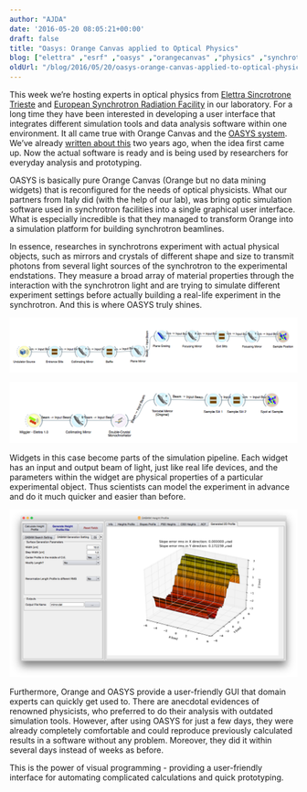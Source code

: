 ```yaml
---
author: "AJDA"
date: '2016-05-20 08:05:21+00:00'
draft: false
title: "Oasys: Orange Canvas applied to Optical Physics"
blog: ["elettra" ,"esrf" ,"oasys" ,"orangecanvas" ,"physics" ,"synchrotron" ]
oldUrl: "/blog/2016/05/20/oasys-orange-canvas-applied-to-optical-physics/"
---
```


This week we’re hosting experts in optical physics from [Elettra Sincrotrone Trieste](https://www.elettra.eu/) and [European Synchrotron Radiation Facility](http://www.esrf.eu/) in our laboratory. For a long time they have been interested in developing a user interface that integrates different simulation tools and data analysis software within one environment. It all came true with Orange Canvas and the [OASYS system](http://www.elettra.eu/oasys.html). We’ve already [written about this](/blog/2014/08/26/orange-canvas-applied-to-x-ray-optics/) two years ago, when the idea first came up. Now the actual software is ready and is being used by researchers for everyday analysis and prototyping.



OASYS is basically pure Orange Canvas (Orange but no data mining widgets) that is reconfigured for the needs of optical physicists. What our partners from Italy did (with the help of our lab), was bring optic simulation software used in synchrotron facilities into a single graphical user interface. What is especially incredible is that they managed to transform Orange into a simulation platform for building synchrotron beamlines.



In essence, researches in synchrotrons experiment with actual physical objects, such as mirrors and crystals of different shape and size to transmit photons from several light sources of the synchrotron to the experimental endstations. They measure a broad array of material properties through the interaction with the synchrotron light and are trying to simulate different experiment settings before actually building a real-life experiment in the synchrotron. And this is where OASYS truly shines.

![](f061dd61-69c6-452c-a73d-3d32ed37622c.png)


![](unnamed-1.png)


Widgets in this case become parts of the simulation pipeline. Each widget has an input and output beam of light, just like real life devices, and the parameters within the widget are physical properties of a particular experimental object. Thus scientists can model the experiment in advance and do it much quicker and easier than before.

![](unnamed.png)


Furthermore, Orange and OASYS provide a user-friendly GUI that domain experts can quickly get used to. There are anecdotal evidences of renowned physicists, who preferred to do their analysis with outdated simulation tools. However, after using OASYS for just a few days, they were already completely comfortable and could reproduce previously calculated results in a software without any problem. Moreover, they did it within several days instead of weeks as before.



This is the power of visual programming - providing a user-friendly interface for automating complicated calculations and quick prototyping.
